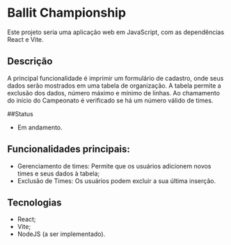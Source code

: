 
# Ballit Championship

Este projeto seria uma aplicação web em JavaScript, com as dependências React e Vite.

## Descrição

A principal funcionalidade é imprimir um formulário de cadastro, onde seus dados serão mostrados em uma tabela de organização. A tabela permite a exclusão dos dados, número máximo e mínimo de linhas. Ao chamamento do início do Campeonato é verificado se há um número válido de times. 

##Status
- Em andamento.

## Funcionalidades principais:

- Gerenciamento de times: Permite que os usuários adicionem novos times e seus dados à tabela;
- Exclusão de Times: Os usuários podem excluir a sua última inserção.

## Tecnologias 
- React;
- Vite;
- NodeJS (a ser implementado).
